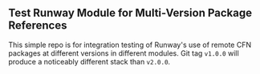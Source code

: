 ## Test Runway Module for Multi-Version Package References

This simple repo is for integration testing of Runway's use of remote CFN packages at different versions in different modules. Git tag `v1.0.0` will produce a noticeably different stack than `v2.0.0`.
